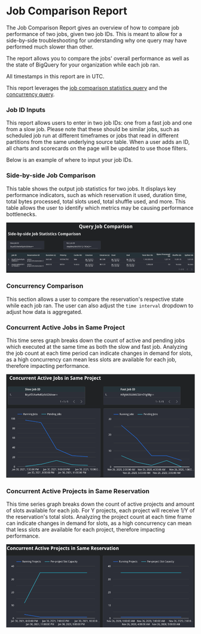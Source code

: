 # Job Comparison Report
The Job Comparison Report gives an overview of how to compare job performance of two jobs, given two job IDs. 
This is meant to allow for a side-by-side troubleshooting for understanding why one query may have performed much slower than other.

The report allows you to compare the jobs' overall performance as well as the state of BigQuery for your organization while each job ran.

All timestamps in this report are in UTC.

This report leverages the [job comparison statistics query](../sql/job_comparison_statistics.sql) and the [concurrency query](../sql/job_concurrency_comparison.sql).

### Job ID Inputs
This report allows users to enter in two job IDs: one from a fast job and one from a slow job. Please note that these should be similar jobs, such as scheduled job run at different timeframes or jobs that read in different partitions from the same underlying source table.
When a user adds an ID, all charts and scorecards on the page will be updated to use those filters. 

Below is an example of where to input your job IDs.

### Side-by-side Job Comparison 
This table shows the output job statistics for two jobs. It displays key performance indicators, such as which reservation it used, duration time, total bytes processed, total slots used, total shuffle used, and more. 
This table allows the user to identify which metrics may be causing performance bottlenecks.

![Side-by-side Job Comparison](../images/job_comparison/side_by_side_comparison.png)

### Concurrency Comparison
This section allows a user to compare the reservation's respective state while each job ran. The user can also adjust the `time interval` dropdown to adjust how data is aggregated.

### Concurrent Active Jobs in Same Project
This time seres graph breaks down the count of active and pending jobs which executed at the same time as both the slow and fast job. Analyzing the job count at each time period can indicate changes in demand for slots, as a high concurrency can mean less slots are available for each job, therefore impacting performance.

![Job Concurrency](../images/job_comparison/concurrent_jobs.png)

### Concurrent Active Projects in Same Reservation
This time series graph breaks down the count of active projects and amount of slots available for each job. For Y projects, each project will receive 1/Y of the reservation's total slots. 
Analyzing the project count at each time frame can indicate changes in demand for slots, as a high concurrency can mean that less slots are available for each project, therefore impacting performance.


![Project Concurrency](../images/job_comparison/concurrent_projects.png)

